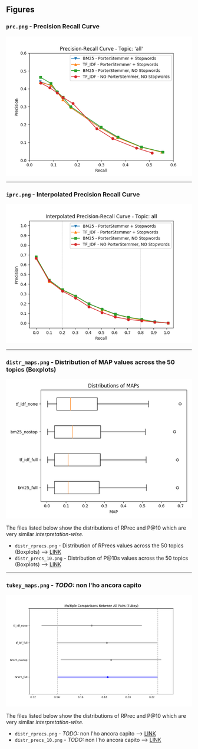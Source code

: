## Figures

### `prc.png` - Precision Recall Curve
![prc.png](../figures/prc.png)
___

### `iprc.png` - Interpolated Precision Recall Curve
![iprc.png](../figures/iprc.png)
___

### `distr_maps.png` - Distribution of MAP values across the 50 topics (Boxplots)
![prc.png](../figures/distr_maps.png)


The files listed below show the distributions of RPrec and P@10 which are very similar _interpretation-wise_.
- `distr_rprecs.png` - Distribution of RPrecs values across the 50 topics (Boxplots) --> [LINK](../figures/distr_rprecs.png)
- `distr_precs_10.png` - Distribution of P@10s values across the 50 topics (Boxplots) --> [LINK](../figures/distr_precs_10.png)
___

### `tukey_maps.png` - *TODO:* non l'ho ancora capito
![prc.png](../figures/tukey_maps.png)


The files listed below show the distributions of RPrec and P@10 which are very similar _interpretation-wise_.
- `distr_rprecs.png` - *TODO:* non l'ho ancora capito --> [LINK](../figures/tukey_rprecs.png)
- `distr_precs_10.png` - *TODO:* non l'ho ancora capito --> [LINK](../figures/tukey_precs_10.png)
